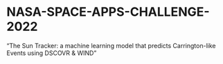 # NASA-SPACE-APPS-CHALLENGE-2022
“The Sun Tracker: a machine learning model that predicts Carrington-like Events using DSCOVR &amp; WIND”
